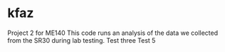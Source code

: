 # kfaz
Project 2 for ME140
This code runs an analysis of the data we collected from the SR30 during lab testing.
Test three
Test 5